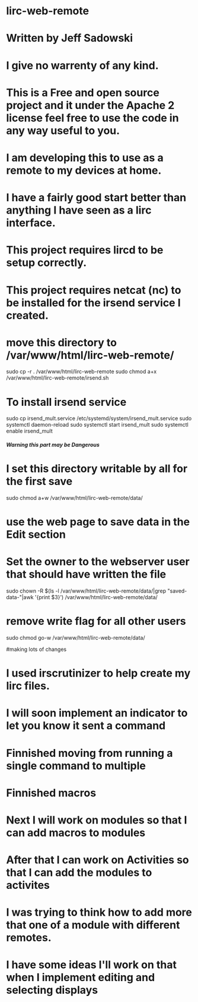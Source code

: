 # lirc-web-remote
# Written by Jeff Sadowski
# I give no warrenty of any kind.
# This is a Free and open source project and it under the Apache 2 license feel free to use the code in any way useful to you.
# I am developing this to use as a remote to my devices at home.
# I have a fairly good start better than anything I have seen as a lirc interface.

# This project requires lircd to be setup correctly.
# This project requires netcat (nc) to be installed for the irsend service I created.

# move this directory to /var/www/html/lirc-web-remote/
sudo cp -r . /var/www/html/lirc-web-remote
sudo chmod a+x /var/www/html/lirc-web-remote/irsend.sh
# To install irsend service
sudo cp irsend_mult.service /etc/systemd/system/irsend_mult.service
sudo systemctl daemon-reload
sudo systemctl start irsend_mult
sudo systemctl enable irsend_mult

##### Warning this part may be Dangerous ######
# I set this directory writable by all for the first save
sudo chmod a+w /var/www/html/lirc-web-remote/data/
# use the web page to save data in the Edit section
# Set the owner to the webserver user that should have written the file
sudo chown -R $(ls -l /var/www/html/lirc-web-remote/data/|grep "saved-data-"|awk '{print $3}') /var/www/html/lirc-web-remote/data/
# remove write flag for all other users
sudo chmod go-w /var/www/html/lirc-web-remote/data/

#making lots of changes
#
# I used irscrutinizer to help create my lirc files.
#

#
# I will soon implement an indicator to let you know it sent a command
#

#
# Finnished moving from running a single command to multiple
#

#
# Finnished macros 
#

#
# Next I will work on modules so that I can add macros to modules
#

#
# After that I can work on Activities so that I can add the modules to activites
#

#
# I was trying to think how to add more that one of a module with different remotes.
# I have some ideas I'll work on that when I implement editing and selecting displays
#
